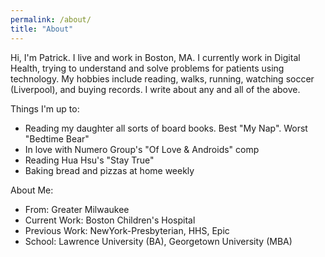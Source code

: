 ```yaml
---
permalink: /about/
title: "About"
---
```


Hi, I'm Patrick. I live and work in Boston, MA. I currently work in Digital Health, trying to understand and solve problems for patients using technology. My hobbies include reading, walks, running, watching soccer (Liverpool), and buying records. I write about any and all of the above.

Things I'm up to:
* Reading my daughter all sorts of board books. Best "My Nap". Worst "Bedtime Bear"
* In love with Numero Group's "Of Love & Androids" comp
* Reading Hua Hsu's "Stay True"
* Baking bread and pizzas at home weekly

About Me:
* From: Greater Milwaukee
* Current Work: Boston Children's Hospital
* Previous Work: NewYork-Presbyterian, HHS, Epic
* School: Lawrence University (BA), Georgetown University (MBA)
